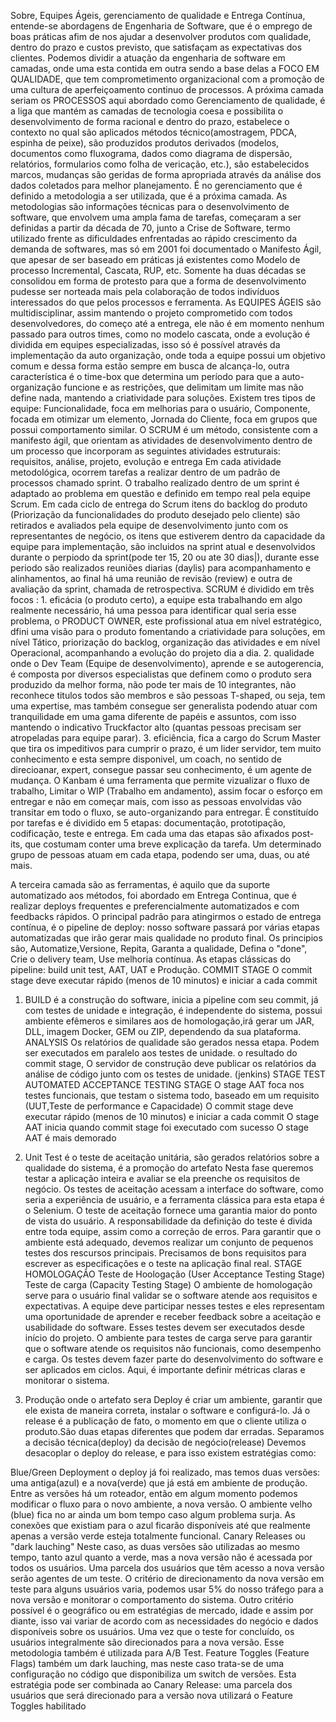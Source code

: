 Sobre, Equipes Ágeis, gerenciamento de qualidade e Entrega Contínua, entende-se abordagens de Engenharia de Software, que é o emprego de boas práticas afim de nos ajudar a desenvolver produtos com qualidade, dentro do prazo e custos previsto, que satisfaçam as expectativas dos clientes. Podemos dividir a atuação da engenharia de software em camadas, onde uma esta contida em outra sendo a base delas a FOCO EM QUALIDADE, que tem comprometimento organizacional com a promoção de uma cultura de aperfeiçoamento continuo de processos. A próxima camada seriam os PROCESSOS aqui abordado como Gerenciamento de qualidade, é a liga que mantém as camadas de tecnologia coesa e possibilita o desenvolvimento de forma racional e dentro do prazo, estabelece o contexto no qual são aplicados métodos técnico(amostragem, PDCA, espinha de peixe), são produzidos produtos derivados (modelos, documentos como fluxograma, dados como diagrama de dispersão, relatórios, formularios como folha de vericação, etc.), são estabelecidos marcos, mudanças são geridas de forma apropriada através da análise dos dados coletados para melhor planejamento. É no gerenciamento que é definido a metodologia a ser utilizada, que é a próxima camada. As metodologias são informações técnicas para o desenvolvimento de software, que envolvem uma ampla fama de tarefas, começaram a ser definidas a partir da década de 70, junto a Crise de Software, termo utilizado frente as dificuldades enfrentadas ao rápido crescimento da demanda de softwares, mas só em 2001 foi documentado o Manifesto Ágil, que apesar de ser baseado em práticas já existentes como Modelo de processo Incremental, Cascata, RUP, etc. Somente ha duas décadas se consolidou em forma de protesto para que a forma de desenvolvimento pudesse ser norteada mais pela colaboração de todos indivíduos interessados do que pelos processos e ferramenta. As EQUIPES ÁGEIS são multidisciplinar, assim mantendo o projeto comprometido com todos desenvolvedores, do começo até a entrega, ele não é em momento nenhum passado para outros times, como no modelo cascata, onde a evolução é dividida em equipes especializadas, isso só é possível através da implementação da auto organização, onde toda a equipe possui um objetivo comum e dessa forma estão sempre em busca de alcança-lo, outra característica é o time-box que determina um período para que a auto-organização funcione e as restrições, que delimitam um limite mas não define nada, mantendo a criatividade para soluções. Existem tres tipos de equipe: Funcionalidade, foca em melhorias para o usuário, Componente, focada em otimizar um elemento, Jornada do Cliente, foca em grupos que possui comportamento similar.
O SCRUM é um método, consistente com a manifesto ágil, que orientam as atividades de desenvolvimento dentro de um processo que incorporam as seguintes atividades estruturais: requisitos, análise, projeto, evolução e entrega
Em cada  atividade metodológica, ocorrem tarefas a realizar dentro de um padrão de processos chamado sprint. O trabalho realizado dentro de um sprint é adaptado ao problema em questão e definido em tempo real pela equipe Scrum. Em cada ciclo de entrega do Scrum itens do backlog do produto (Priorização da funcionalidades do produto desejado pelo cliente) são retirados e avaliados pela equipe de desenvolvimento junto com os representantes de negócio, os itens que estiverem dentro da capacidade da equipe para implementação, são incluidos na sprint atual e desenvolvidos durante o perpiodo da sprint(pode ter 15, 20 ou ate 30 dias|), durante esse periodo são realizados reuniões diarias (daylis) para acompanhamento e alinhamentos, ao final há uma reunião de revisão (review) e outra de avaliação da sprint, chamada de retrospectiva.
SCRUM é dividido em três focos : 1.  eficácia (o produto certo), a equipe esta trabalhando em algo realmente necessário, há uma pessoa para identificar qual seria esse problema, o PRODUCT OWNER, este profissional atua em nível estratégico, dfini uma visão para o produto fomentando a criatividade para soluções, em nível Tático, priorização do backlog, organização das atividades e em nível Operacional, acompanhando a evolução do projeto dia a dia.
2.  qualidade onde o Dev Team (Equipe de desenvolvimento), aprende e se autogerencia, é composta por diversos especialistas que definem como o produto sera produzido da melhor forma, não pode ter mais de 10 integrantes, não reconhece titulos todos são membros e são pessoas T-shaped, ou seja, tem uma expertise, mas também consegue ser generalista podendo atuar com tranquilidade em uma gama diferente de papéis e assuntos, com isso mantendo o indicativo  Truckfactor alto (quantas pessoas precisam ser atropeladas para equipe parar).
3.  eficiência, fica a cargo do Scrum  Master que tira os impeditivos para cumprir o prazo, é um lider servidor, tem muito conhecimento e esta sempre disponivel, um coach, no sentido de direcioanar, expert, consegue passar seu conhecimento, é um agente de mudança.
O Kanbam é uma ferramenta que permite vizualizar o fluxo de trabalho, Limitar o WIP (Trabalho em andamento), assim focar o esforço em entregar e não em começar mais, com isso as pessoas envolvidas vão transitar em todo o fluxo, se auto-organizando para entregar. É constituído por tarefas e é dividido em 5 etapas: documentação, prototipação, codificação, teste e entrega. Em cada uma das etapas são afixados post-its, que costumam conter uma breve explicação da tarefa. Um determinado grupo de pessoas atuam em cada etapa, podendo ser uma, duas, ou até mais.

A terceira camada são as ferramentas, é aquilo que da suporte automatizado aos métodos, foi abordado em Entrega Continua, que é realizar deploys frequentes e preferencialmente automatizados e com feedbacks rápidos. O principal padrão para atingirmos o estado de entrega contínua,  é o pipeline de deploy: nosso software passará por várias etapas automatizadas que irão gerar mais qualidade no produto final. Os principios são, Automatize,Versione, Repita, Garanta a qualidade, Defina o "done", Crie o delivery team, Use melhoria contínua.
As etapas clássicas do pipeline: build unit test, AAT, UAT e Produção.
COMMIT STAGE
O commit stage deve executar rápido (menos de 10 minutos) e iniciar a cada commit
1. BUILD é a construção do software, inicia a pipeline com seu commit, já com testes de unidade e integração, é independente do sistema, possui ambiente efêmeros e similares aos de homologação,irá gerar um JAR, DLL, imagem Docker, GEM ou ZIP, dependendo da sua plataforma.
ANALYSIS Os relatórios de qualidade são gerados nessa etapa. Podem ser executados em paralelo aos testes de unidade.
o resultado do commit stage, O servidor de construção deve publicar os relatórios da análise de código junto com os testes de unidade. (jenkins)
STAGE TEST
AUTOMATED ACCEPTANCE TESTING STAGE
O stage AAT foca nos testes funcionais, que testam o sistema todo, baseado em um requisito (UUT,Teste de performance e Capacidade)
O commit stage deve executar rápido (menos de 10 minutos) e iniciar a cada commit
O stage AAT inicia quando commit stage foi executado com sucesso
O stage AAT é mais demorado
2. Unit Test é o teste de aceitação unitária, são gerados relatórios sobre a qualidade do sistema, é a promoção do artefato
Nesta fase queremos testar a aplicação inteira e avaliar se ela preenche os requisitos de negócio. 
Os testes de aceitação acessam a interface do software, como seria a experiência de usuário, e a ferramenta clássica para esta etapa é o Selenium. O teste de aceitação fornece uma garantia maior do ponto de vista do usuário. A responsabilidade da definição do teste é divida entre toda equipe, assim como a correção de erros. Para garantir que o ambiente está adequado, devemos realizar um conjunto de pequenos testes dos rescursos principais. Precisamos de bons requisitos para escrever as especificações e o teste na aplicação final real.
STAGE HOMOLOGAÇÃO 
Teste de Hoologação (User Acceptance Testing Stage)
Teste de carga (Capacity Testing Stage)
O ambiente de homologação serve para o usuário final validar se o software atende aos requisitos e expectativas. A equipe deve participar nesses testes e eles representam uma oportunidade de aprender e receber feedback sobre a aceitação e usabilidade do software. Esses testes devem ser executados desde início do projeto.
O ambiente para testes de carga serve para garantir que o software atende os requisitos não funcionais, como desempenho e carga. Os testes devem fazer parte do desenvolvimento do software e ser aplicados em ciclos. Aqui, é importante definir métricas claras e monitorar o sistema.

4. Produção onde o artefato sera 
Deploy é criar um ambiente, garantir que ele exista de maneira correta, instalar o software e configurá-lo. Já o release é a publicação de fato, o momento em que o cliente utiliza o produto.São duas etapas diferentes que podem dar erradas. Separamos a decisão técnica(deploy) da decisão de negócio(release)
Devemos desacoplar o deploy do release, e para isso existem estratégias como:

Blue/Green Deployment
o deploy já foi realizado, mas temos duas versões: uma antiga(azul) e a nova(verde) que já está em ambiente de produção.
Entre as versões há um roteador, então em algum momento podemos modificar o fluxo para o novo ambiente, a nova versão. O ambiente velho (blue) fica no ar ainda um bom tempo caso algum problema surja. As conexões que existiam para o azul ficarão disponíveis até que realmente apenas a versão verde esteja totalmente funcional.
Canary Releases ou "dark lauching" 
Neste caso, as duas versões são utilizadas ao mesmo tempo, tanto azul quanto a verde, mas a nova versão não é acessada por todos os usuários. Uma parcela dos usuários que têm acesso a nova versão serão agentes de um teste.
O critério de direcionamento da nova versão em teste para alguns usuários varia, podemos usar 5% do nosso tráfego para a nova versão e monitorar o comportamento do sistema. Outro critério possível é o geográfico ou em estratégias de mercado, idade e assim por diante, isso vai variar de acordo com as necessidades do negócio e dados disponíveis sobre os usuários.
Uma vez que o teste for concluído, os usuários integralmente são direcionados para a nova versão. Esse metodologia também é utilizada para A/B Test.
Feature Toggles (Feature Flags)
 também um dark lauching, mas neste caso trata-se de uma configuração no código que disponibiliza um switch de versões. Esta estratégia pode ser combinada ao Canary Release: uma parcela dos usuários que será direcionado para a versão nova utilizará o Feature Toggles habilitado